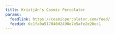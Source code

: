 ```yaml
---
title: Kristján's Cosmic Percolator
params:
  feedlink: https://cosmicpercolator.com/feed/
  feedid: 6c1fa0a517040d2490e7e5afe2e20ec1
---
```

